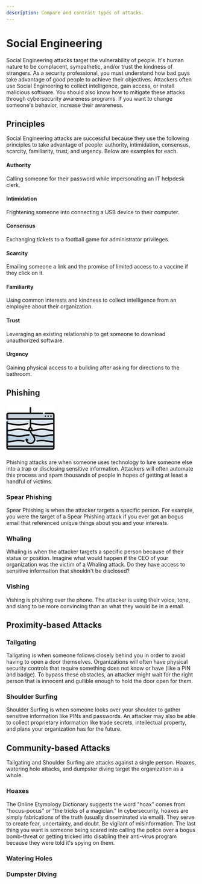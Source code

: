 ```yaml
---
description: Compare and contrast types of attacks.
---
```


# Social Engineering

Social Engineering attacks target the vulnerability of people. It's human nature to be complacent, sympathetic, and/or trust the kindness of strangers. As a security professional, you must understand how bad guys take advantage of good people to achieve their objectives. Attackers often use Social Engineering to collect intelligence, gain access, or install malicious software. You should also know how to mitigate these attacks through cybersecurity awareness programs. If you want to change someone's behavior, increase their awareness. 

## Principles

Social Engineering attacks are successful because they use the following principles to take advantage of people: authority, intimidation, consensus, scarcity, familiarity, trust, and urgency. Below are examples for each. 

#### Authority

Calling someone for their password while impersonating an IT helpdesk clerk. 

#### Intimidation

Frightening someone into connecting a USB device to their computer.  

#### Consensus

Exchanging tickets to a football game for administrator privileges. 

#### Scarcity

Emailing someone a link and the promise of limited access to a vaccine if they click on it. 

#### Familiarity

Using common interests and kindness to collect intelligence from an employee about their organization. 

#### Trust

Leveraging an existing relationship to get someone to download unauthorized software. 

#### Urgency

Gaining physical access to a building after asking for directions to the bathroom. 

## Phishing

![](../../.gitbook/assets/019-phishing.png)

Phishing attacks are when someone uses technology to lure someone else into a trap or disclosing sensitive information. Attackers will often automate this process and spam thousands of people in hopes of getting at least a handful of victims. 

### Spear Phishing

Spear Phishing is when the attacker targets a specific person. For example, you were the target of a Spear Phishing attack if you ever got an bogus email that referenced unique things about you and your interests.  

### Whaling

Whaling is when the attacker targets a specific person because of their status or position. Imagine what would happen if the CEO of your organization was the victim of a Whaling attack. Do they have access to sensitive information that shouldn't be disclosed? 

### Vishing

Vishing is phishing over the phone. The attacker is using their voice, tone, and slang to be more convincing than an what they would be in a email. 

## Proximity-based Attacks

### Tailgating

Tailgating is when someone follows closely behind you in order to avoid having to open a door themselves. Organizations will often have physical security controls that require something does not know or have \(like a PIN and badge\). To bypass these obstacles, an attacker might wait for the right person that is innocent and gullible enough to hold the door open for them. 

### Shoulder Surfing

Shoulder Surfing is when someone looks over your shoulder to gather sensitive information like PINs and passwords. An attacker may also be able to collect proprietary information like trade secrets, intellectual property, and plans your organization has for the future. 

## Community-based Attacks

Tailgating and Shoulder Surfing are attacks against a single person. Hoaxes, watering hole attacks, and dumpster diving target the organization as a whole. 

### Hoaxes

The Online Etymology Dictionary suggests the word "hoax" comes from "hocus-pocus" or  "the tricks of a magician." In cybersecurity, hoaxes are simply fabrications of the truth \(usually disseminated via email\). They serve to create fear, uncertainty, and doubt. Be vigilant of misinformation. The last thing you want is someone being scared into calling the police over a bogus bomb-threat or getting tricked into disabling their anti-virus program because they were told it's spying on them. 

### Watering Holes

### Dumpster Diving

### 

